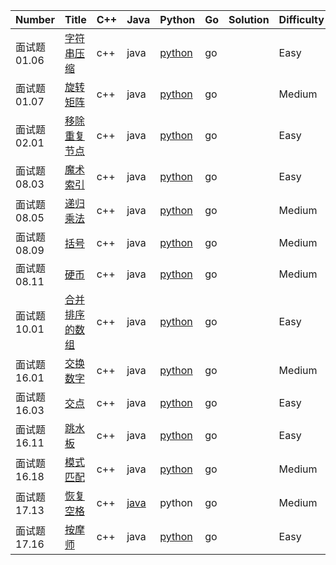 ﻿| Number | Title | C++ | Java | Python | Go | Solution | Difficulty 
|---| --- | --- | --- | --- | --- | --- | --- |
|面试题 01.06|[字符串压缩](https://leetcode-cn.com/problems/compress-string-lcci/)|c++|java|[python](./01.06.字符串压缩/compress-string-lcci.py)|go||Easy|
|面试题 01.07|[旋转矩阵](https://leetcode-cn.com/problems/rotate-matrix-lcci/)|c++|java|[python](./01.07.旋转矩阵/rotate-matrix-lcci.py)|go||Medium|
|面试题 02.01|[移除重复节点](https://leetcode-cn.com/problems/remove-duplicate-node-lcci/)|c++|java|[python](./02.01.移除重复节点/remove-duplicate-node-lcci.py)|go||Easy|
|面试题 08.03|[魔术索引](https://leetcode-cn.com/problems/magic-index-lcci/)|c++|java|[python](./08.03.魔术索引/magic-index-lcci.py)|go||Easy|
|面试题 08.05|[递归乘法](https://leetcode-cn.com/problems/recursive-mulitply-lcci/)|c++|java|[python](./08.05.递归乘法/recursive-mulitply-lcci.py)|go||Medium|
|面试题 08.09|[括号](https://leetcode-cn.com/problems/bracket-lcci/)|c++|java|[python](./08.09.括号/bracket-lcci.py)|go||Medium|
|面试题 08.11|[硬币](https://leetcode-cn.com/problems/coin-lcci/)|c++|java|[python](./08.11.硬币/coin-lcci.py)|go||Medium|
|面试题 10.01|[合并排序的数组](https://leetcode-cn.com/problems/sorted-merge-lcci/)|c++|java|[python](./10.01.合并排序的数组/sorted-merge-lcci.py)|go||Easy|
|面试题 16.01|[交换数字](https://leetcode-cn.com/problems/swap-numbers-lcci/)|c++|java|[python](./16.01.交换数字/swap-numbers-lcci.py)|go||Medium|
|面试题 16.03|[交点](https://leetcode-cn.com/problems/intersection-lcci/)|c++|java|[python](./16.03.交点/intersection-lcci.py)|go||Easy|
|面试题 16.11|[跳水板](https://leetcode-cn.com/problems/diving-board-lcci/)|c++|java|[python](./16.11.跳水板/diving-board-lcci.py)|go||Easy|
|面试题 16.18|[模式匹配](https://leetcode-cn.com/problems/pattern-matching-lcci/)|c++|java|[python](./16.18.模式匹配/pattern-matching-lcci.py)|go||Medium|
|面试题 17.13|[恢复空格](https://leetcode-cn.com/problems/re-space-lcci/)|c++|[java](./17.13.恢复空格/re-space-lcc.java)|python|go||Medium|
|面试题 17.16|[按摩师](https://leetcode-cn.com/problems/the-masseuse-lcci/)|c++|java|[python](./17.16.按摩师/the-masseuse-lcci.py)|go||Easy|




























